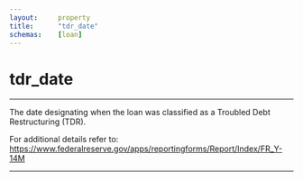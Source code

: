 ```yaml
---
layout:     property
title:      "tdr_date"
schemas:    [loan]
---
```


# tdr_date

---

The date designating when the loan was classified as a Troubled Debt Restructuring (TDR).

For additional details refer to: https://www.federalreserve.gov/apps/reportingforms/Report/Index/FR_Y-14M

--- 